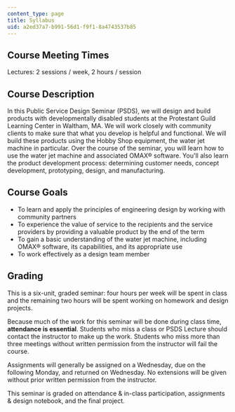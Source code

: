 ```yaml
---
content_type: page
title: Syllabus
uid: a2ed37a7-b991-56d1-f9f1-8a4743537b85
---
```


Course Meeting Times
--------------------

Lectures: 2 sessions / week, 2 hours / session

Course Description
------------------

In this Public Service Design Seminar (PSDS), we will design and build products with developmentally disabled students at the Protestant Guild Learning Center in Waltham, MA. We will work closely with community clients to make sure that what you develop is helpful and functional. We will build these products using the Hobby Shop equipment, the water jet machine in particular. Over the course of the seminar, you will learn how to use the water jet machine and associated OMAX® software. You'll also learn the product development process: determining customer needs, concept development, prototyping, design, and manufacturing.

Course Goals
------------

*   To learn and apply the principles of engineering design by working with community partners
*   To experience the value of service to the recipients and the service providers by providing a valuable product by the end of the term
*   To gain a basic understanding of the water jet machine, including OMAX® software, its capabilities, and its appropriate use
*   To work effectively as a design team member

Grading
-------

This is a six-unit, graded seminar: four hours per week will be spent in class and the remaining two hours will be spent working on homework and design projects.

Because much of the work for this seminar will be done during class time, **attendance is essential**. Students who miss a class or PSDS Lecture should contact the instructor to make up the work. Students who miss more than three meetings without written permission from the instructor will fail the course.

Assignments will generally be assigned on a Wednesday, due on the following Monday, and returned on Wednesday. No extensions will be given without prior written permission from the instructor.

This seminar is graded on attendance & in-class participation, assignments & design notebook, and the final project.
